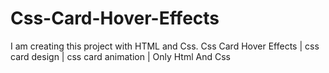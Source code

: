 # Css-Card-Hover-Effects
I am creating this project with HTML and Css. Css Card Hover Effects | css card design | css card animation | Only Html And Css
